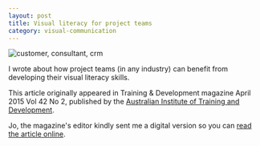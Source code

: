 ```yaml
---
layout: post
title: Visual literacy for project teams
category: visual-communication
---
```


<img src="https://dl.dropboxusercontent.com/u/9514661/visual-literacy.png" alt="customer, consultant, crm">

I wrote about how project teams (in any industry) can benefit from developing their visual literacy skills.

This article originally appeared in Training & Development magazine April 2015 Vol 42 No 2, published by the <a href="http://aitd.com.au">Australian Institute of Training and Development</a>.

Jo, the magazine's editor kindly sent me a digital version so you can [read the article online](https://dl.dropboxusercontent.com/u/9514661/visual-literacy-for-project-teams.pdf).
